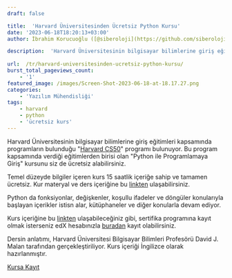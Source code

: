 ```yaml
---
draft: false

title:  'Harvard Üniversitesinden Ücretsiz Python Kursu'
date: '2023-06-18T18:20:13+03:00'
author: İbrahim Korucuoğlu ([@siberoloji](https://github.com/siberoloji))

description:  'Harvard Üniversitesinin bilgisayar bilimlerine giriş eğitimleri kapsamında programların bulunduğu "Harvard CS50" programı bulunuyor.' 
 
url:  /tr/harvard-universitesinden-ucretsiz-python-kursu/
burst_total_pageviews_count:
    - '1'
featured_image: /images/Screen-Shot-2023-06-18-at-18.17.27.png
categories:
    - 'Yazılım Mühendisliği'
tags:
    - harvard
    - python
    - 'ücretsiz kurs'
---
```



Harvard Üniversitesinin bilgisayar bilimlerine giriş eğitimleri kapsamında programların bulunduğu "<a rel="noreferrer noopener" href="https://cs50.harvard.edu/" target="_blank">Harvard CS50</a>" programı bulunuyor. Bu program kapsamında verdiği eğitimlerden birisi olan "Python ile Programlamaya Giriş" kursunu siz de ücretsiz alabilirsiniz.



Temel düzeyde bilgiler içeren kurs 15 saatlik içeriğe sahip ve tamamen ücretsiz. Kur materyal ve ders içeriğine bu <a href="https://cs50.harvard.edu/python/2022/" target="_blank" rel="noreferrer noopener">linkten</a> ulaşabilirsiniz.



Python da fonksiyonlar, değişkenler, koşullu ifadeler ve döngüler konularıyla başlayan içerikler istisn alar, kütüphaneler ve diğer konularla devam ediyor.



Kurs içeriğine bu <a rel="noreferrer noopener" href="https://cs50.harvard.edu/python/2022/" target="_blank">linkten</a> ulaşabileceğiniz gibi, sertifika programına kayıt olmak isterseniz edX hesabınızla <a rel="noreferrer noopener" href="https://www.edx.org/course/cs50s-introduction-to-programming-with-python" target="_blank">buradan</a> kayıt olabilirsiniz. 



Dersin anlatımı, Harvard Üniversitesi Bilgisayar Bilimleri Profesörü David J. Malan tarafından gerçekleştiriliyor. Kurs içeriği İngilizce olarak hazırlanmıştır.


<!-- wp:buttons -->
<div class="wp-block-buttons"><!-- wp:button -->
<div class="wp-block-button"><a class="wp-block-button__link wp-element-button" href="https://www.edx.org/course/cs50s-introduction-to-programming-with-python" target="_blank" rel="noreferrer noopener">Kursa Kayıt</a></div>
<!-- /wp:button --></div>
<!-- /wp:buttons -->